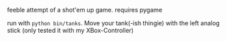 feeble attempt of a shot'em up game.
requires pygame

run with `python bin/tanks`. Move your tank(-ish thingie) with
the left analog stick (only tested it with my XBox-Controller)
